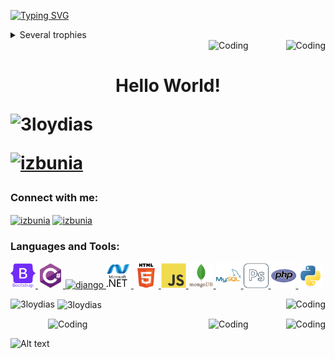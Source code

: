 <a href="https://git.io/typing-svg"><img src="https://readme-typing-svg.demolab.com?font=Fira+Code&pause=1000&color=F7F7F7&width=435&lines=Hi+there!+I+am+Izbunia...;Front-end+Developer." alt="Typing SVG" /></a>
</p>
  <details>
    <summary>Several trophies</summary>
    <img align="right" alt="Coding" style="margin-left: 60px;" src="https://telegra.ph/file/9d8b7eb9b82714ab80535.jpg">
    </p>
    <img align="left" alt="Coding" style="margin-left: 60px;" src="https://nextjs.org/_next/image?url=%2Fapi%2Flearn-certificate-og%3Fcourse%3Ddashboard-app%26user%3D56855%26mode%3Dsystem&w=1200&q=75">
  </details>
<img align="right" alt="Coding" style="margin-left: 60px;" src="https://telegra.ph/file/4884660bbca180e48cc5a.png">

<img align="right" alt="Coding" style="margin-left: 60px;" src="https://telegra.ph/file/263345c381512285d2060.gif">
</br>

<h1 align="center">Hello World!

<p align="left"> <img src="https://komarev.com/ghpvc/?username=3loydias&label=Profile%20views&color=0e75b6&style=flat" alt="3loydias" /> </p>

<p align="left"> <a href="https://twitter.com/izbunia" target="blank"><img src="https://img.shields.io/twitter/follow/izbunia?logo=twitter&style=for-the-badge" alt="izbunia" /></a> </p>

<h3 align="left">Connect with me:</h3>
<p align="left">
<a href="https://twitter.com/izbunia" target="blank"><img align="center" src="https://raw.githubusercontent.com/rahuldkjain/github-profile-readme-generator/master/src/images/icons/Social/twitter.svg" alt="izbunia" height="30" width="40" /></a>
<a href="https://discord.gg/izbunia" target="blank"><img align="center" src="https://raw.githubusercontent.com/rahuldkjain/github-profile-readme-generator/master/src/images/icons/Social/discord.svg" alt="izbunia" height="30" width="40" /></a>
</p>

<h3 align="left">Languages and Tools:</h3>
<p align="left"> <a href="https://getbootstrap.com" target="_blank" rel="noreferrer"> <img src="https://raw.githubusercontent.com/devicons/devicon/master/icons/bootstrap/bootstrap-plain-wordmark.svg" alt="bootstrap" width="40" height="40"/> </a> <a href="https://www.w3schools.com/cs/" target="_blank" rel="noreferrer"> <img src="https://raw.githubusercontent.com/devicons/devicon/master/icons/csharp/csharp-original.svg" alt="csharp" width="40" height="40"/> </a> <a href="https://www.djangoproject.com/" target="_blank" rel="noreferrer"> <img src="https://cdn.worldvectorlogo.com/logos/django.svg" alt="django" width="40" height="40"/> </a> <a href="https://dotnet.microsoft.com/" target="_blank" rel="noreferrer"> <img src="https://raw.githubusercontent.com/devicons/devicon/master/icons/dot-net/dot-net-original-wordmark.svg" alt="dotnet" width="40" height="40"/> </a> <a href="https://www.w3.org/html/" target="_blank" rel="noreferrer"> <img src="https://raw.githubusercontent.com/devicons/devicon/master/icons/html5/html5-original-wordmark.svg" alt="html5" width="40" height="40"/> </a> <a href="https://developer.mozilla.org/en-US/docs/Web/JavaScript" target="_blank" rel="noreferrer"> <img src="https://raw.githubusercontent.com/devicons/devicon/master/icons/javascript/javascript-original.svg" alt="javascript" width="40" height="40"/> </a> <a href="https://www.mongodb.com/" target="_blank" rel="noreferrer"> <img src="https://raw.githubusercontent.com/devicons/devicon/master/icons/mongodb/mongodb-original-wordmark.svg" alt="mongodb" width="40" height="40"/> </a> <a href="https://www.mysql.com/" target="_blank" rel="noreferrer"> <img src="https://raw.githubusercontent.com/devicons/devicon/master/icons/mysql/mysql-original-wordmark.svg" alt="mysql" width="40" height="40"/> </a> <a href="https://www.photoshop.com/en" target="_blank" rel="noreferrer"> <img src="https://raw.githubusercontent.com/devicons/devicon/master/icons/photoshop/photoshop-line.svg" alt="photoshop" width="40" height="40"/> </a> <a href="https://www.php.net" target="_blank" rel="noreferrer"> <img src="https://raw.githubusercontent.com/devicons/devicon/master/icons/php/php-original.svg" alt="php" width="40" height="40"/> </a> <a href="https://www.python.org" target="_blank" rel="noreferrer"> <img src="https://raw.githubusercontent.com/devicons/devicon/master/icons/python/python-original.svg" alt="python" width="40" height="40"/> </a> </p>

<img align="right" alt="Coding" style="margin-left: 60px;" src="https://telegra.ph/file/4884660bbca180e48cc5a.png">

<p><img align="left" src="https://github-readme-stats.vercel.app/api/top-langs?username=3loydias&show_icons=true&locale=en&layout=compact" alt="3loydias" /></p>

<p>&nbsp;<img align="center" src="https://github-readme-stats.vercel.app/api?username=3loydias&show_icons=true&locale=en" alt="3loydias" /></p>

<img align="right" alt="Coding" style="margin-left: 60px;" src="https://telegra.ph/file/4884660bbca180e48cc5a.png">

<img align="left" alt="Coding" style="margin-left: 60px;" src="https://telegra.ph/file/5343f0344c6264680b451.gif">

<img align="right" alt="Coding" style="margin-left: 60px;" src="https://telegra.ph/file/4884660bbca180e48cc5a.png">
</br>

![Alt text](https://spotify-recently-played-readme.vercel.app/api?user=oycdk7us6v9mdqgp1dvjob3r8&width={width})





